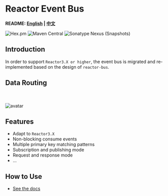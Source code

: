 # Reactor Event Bus

**README: [English](https://gitlab.yanzx-dev.cn/reactor/reactor-event-bus/blob/master/README.md) | [中文](https://gitlab.yanzx-dev.cn/reactor/reactor-event-bus/blob/master/README-zh.md)**

![Hex.pm](https://img.shields.io/hexpm/l/plug.svg?color=green)
![Maven Central](https://img.shields.io/maven-central/v/com.github.virtualcry/reactor-event-bus.svg)
![Sonatype Nexus (Snapshots)](https://img.shields.io/nexus/snapshots/https/oss.sonatype.org/com.github.virtualcry/reactor-event-bus.svg)

## Introduction
In order to support `Reactor3.X or higher`, the event bus is migrated and re-implemented based on the design of `reactor-bus`.

## Data Routing
<br><br>
![avatar](https://gitlab.yanzx-dev.cn/reactor/reactor-event-bus/raw/master/images/data-routing.svg)

## Features
* Adapt to `Reactor3.X`
* Non-blocking consume events
* Multiple primary key matching patterns
* Subscription and publishing mode
* Request and response mode
* ...

## How to Use
* [See the docs](https://gitlab.yanzx-dev.cn/reactor/reactor-event-bus/wikis/home "See the docs")